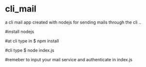 # cli_mail
a cli mail app created with nodejs for sending mails through the cli ..


#install nodejs

#at cli type in
$ npm install


#cli type
$ node index.js

#remeber to input your mail service and authenticate in index.js
